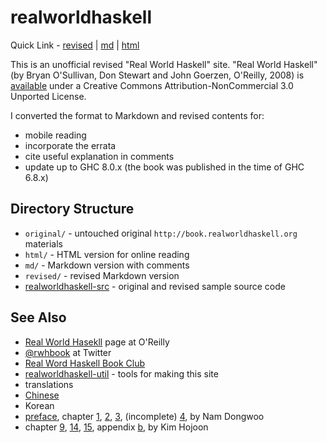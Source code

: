# realworldhaskell

Quick Link - [revised][revised_version] | [md][md_version] |
[html][html_version]

This is an unofficial revised "Real World Haskell" site. "Real World Haskell"
(by Bryan O'Sullivan, Don Stewart and John Goerzen, O'Reilly, 2008) is
[available][book] under a Creative Commons Attribution-NonCommercial 3.0
Unported License.

I converted the format to Markdown and revised contents for:
* mobile reading
* incorporate the errata
* cite useful explanation in comments
* update up to GHC 8.0.x (the book was published in the time of GHC 6.8.x)

[revised_version]: http://maczniak.github.io/realworldhaskell/revised/
[md_version]: http://maczniak.github.io/realworldhaskell/md/
[html_version]: http://maczniak.github.io/realworldhaskell/html/
[book]: http://book.realworldhaskell.org

## Directory Structure

* `original/` - untouched original `http://book.realworldhaskell.org` materials
* `html/` - HTML version for online reading
* `md/` - Markdown version with comments
* `revised/` - revised Markdown version
* [realworldhaskell-src][realworldhaskell-src] - original and revised sample
  source code

[realworldhaskell-src]: https://github.com/maczniak/realworldhaskell-src

## See Also

* [Real World Hasekll][oreilly] page at O'Reilly
* [@rwhbook][twitter] at Twitter
* [Real Word Haskell Book Club][real_world_haskell_book_club]
* [realworldhaskell-util][realworldhaskell-util] - tools for making this site
* translations
 * [Chinese][chinese_translation]
 * Korean
  * [preface][preface_ko], chapter [1][chapter_1_ko], [2][chapter_2_ko],
    [3][chapter_3_ko], (incomplete) [4][chapter_4_ko], by Nam Dongwoo
  * chapter [9][chapter_9_ko], [14][chapter_14_ko], [15][chapter_15_ko],
    appendix [b][appendix_b_ko], by Kim Hojoon

[oreilly]: http://shop.oreilly.com/product/9780596514983.do
[twitter]: https://twitter.com/rwhbook
[real_world_haskell_book_club]: https://groups.google.com/forum/#!forum/real-world-haskell-book-club
[realworldhaskell-util]: https://github.com/maczniak/realworldhaskell-util
[chinese_translation]: http://cnhaskell.com/
[preface_ko]: https://sites.google.com/site/endihom/home/programming-language/haskell/why-functional-programming-why-haskell
[chapter_1_ko]: https://sites.google.com/site/endihom/home/programming-language/haskell/getting-started
[chapter_2_ko]: https://sites.google.com/site/endihom/home/programming-language/haskell/types-and-functions
[chapter_3_ko]: https://sites.google.com/site/endihom/home/programming-language/haskell/defining-types-streamlining-functions
[chapter_4_ko]: https://sites.google.com/site/endihom/home/programming-language/haskell/functional-programming
[chapter_9_ko]: http://ddwroom.tistory.com/58
[chapter_14_ko]: http://ddwroom.tistory.com/59
[chapter_15_ko]: http://ddwroom.tistory.com/60
[appendix_b_ko]: http://ddwroom.tistory.com/61

